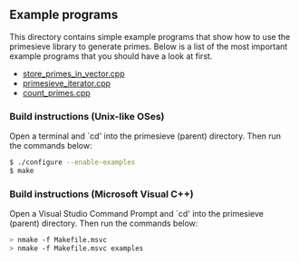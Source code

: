 Example programs
----------------

This directory contains simple example programs that show how to use
the primesieve library to generate primes. Below is a list of the
most important example programs that you should have a look at first.

* [store_primes_in_vector.cpp](store_primes_in_vector.cpp)
* [primesieve_iterator.cpp](primesieve_iterator.cpp)
* [count_primes.cpp](count_primes.cpp)

### Build instructions (Unix-like OSes)
Open a terminal and `cd' into the primesieve (parent) directory. Then
run the commands below:

```sh
$ ./configure --enable-examples
$ make
```

### Build instructions (Microsoft Visual C++)
Open a Visual Studio Command Prompt and `cd' into the primesieve
(parent) directory. Then run the commands below:

```sh
> nmake -f Makefile.msvc
> nmake -f Makefile.msvc examples
```
